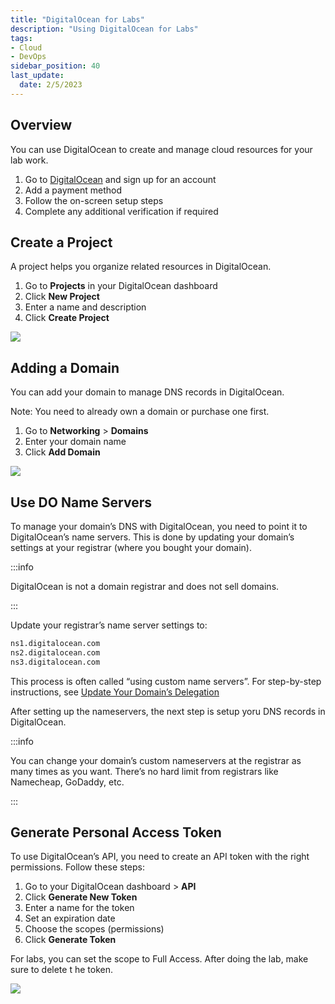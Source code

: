 ```yaml
---
title: "DigitalOcean for Labs"
description: "Using DigitalOcean for Labs"
tags: 
- Cloud
- DevOps
sidebar_position: 40
last_update:
  date: 2/5/2023
---
```



## Overview

You can use DigitalOcean to create and manage cloud resources for your lab work.

1. Go to [DigitalOcean](https://cloud.digitalocean.com/registrations/new) and sign up for an account
2. Add a payment method
3. Follow the on-screen setup steps
4. Complete any additional verification if required


## Create a Project

A project helps you organize related resources in DigitalOcean.

1. Go to **Projects** in your DigitalOcean dashboard
2. Click **New Project**
3. Enter a name and description
4. Click **Create Project**

![](/img/docs/08052025-digitalocean-project.PNG)


## Adding a Domain

You can add your domain to manage DNS records in DigitalOcean.

Note: You need to already own a domain or purchase one first.

1. Go to **Networking** > **Domains**
2. Enter your domain name
3. Click **Add Domain**

![](/img/docs/08052025-digitalocean-networkign.PNG)


## Use DO Name Servers

To manage your domain’s DNS with DigitalOcean, you need to point it to DigitalOcean’s name servers. This is done by updating your domain’s settings at your registrar (where you bought your domain).

:::info 

DigitalOcean is not a domain registrar and does not sell domains.

:::

Update your registrar’s name server settings to:

```bash
ns1.digitalocean.com
ns2.digitalocean.com
ns3.digitalocean.com 
```

This process is often called “using custom name servers”. For step-by-step instructions, see [Update Your Domain’s Delegation](https://docs.digitalocean.com/products/networking/dns/getting-started/dns-registrars/#update-your-domains-delegation) 

After setting up the nameservers, the next step is setup yoru DNS records in DigitalOcean.

:::info 

You can change your domain’s custom nameservers at the registrar as many times as you want. There’s no hard limit from registrars like Namecheap, GoDaddy, etc.

:::


## Generate Personal Access Token 

To use DigitalOcean’s API, you need to create an API token with the right permissions. Follow these steps:

1. Go to your DigitalOcean dashboard > **API**
2. Click **Generate New Token**
3. Enter a name for the token
4. Set an expiration date
5. Choose the scopes (permissions)
6. Click **Generate Token**

For labs, you can set the scope to Full Access. After doing the lab, make sure to delete t he token.

<div class="img-center"> 

![](/img/docs/08102025-do-api-token.PNG)

</div>
